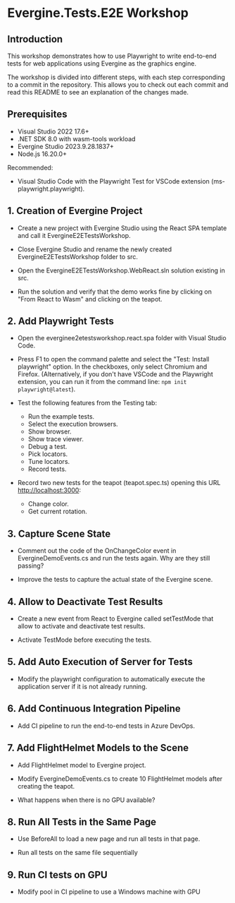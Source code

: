 # Evergine.Tests.E2E Workshop

## Introduction

This workshop demonstrates how to use Playwright to write end-to-end tests for web applications using Evergine as the graphics engine.

The workshop is divided into different steps, with each step corresponding to a commit in the repository. This allows you to check out each commit and read this README to see an explanation of the changes made.

## Prerequisites

- Visual Studio 2022 17.6+
- .NET SDK 8.0 with wasm-tools workload
- Evergine Studio 2023.9.28.1837+
- Node.js 16.20.0+

Recommended:

- Visual Studio Code with the Playwright Test for VSCode extension (ms-playwright.playwright).

## 1. Creation of Evergine Project

- Create a new project with Evergine Studio using the React SPA template and call it EvergineE2ETestsWorkshop.

- Close Evergine Studio and rename the newly created EvergineE2ETestsWorkshop folder to src.

- Open the EvergineE2ETestsWorkshop.WebReact.sln solution existing in src.

- Run the solution and verify that the demo works fine by clicking on "From React to Wasm" and clicking on the teapot.

## 2. Add Playwright Tests

- Open the everginee2etestsworkshop.react.spa folder with Visual Studio Code.

- Press F1 to open the command palette and select the "Test: Install playwright" option. In the checkboxes, only select Chromium and Firefox. (Alternatively, if you don't have VSCode and the Playwright extension, you can run it from the command line: `npm init playwright@latest`).

- Test the following features from the Testing tab:
  - Run the example tests.
  - Select the execution browsers.
  - Show browser.
  - Show trace viewer.
  - Debug a test.
  - Pick locators.
  - Tune locators.
  - Record tests.

- Record two new tests for the teapot (teapot.spec.ts) opening this URL <http://localhost:3000>:
  - Change color.
  - Get current rotation.

## 3. Capture Scene State

- Comment out the code of the OnChangeColor event in EvergineDemoEvents.cs and run the tests again. Why are they still passing?

- Improve the tests to capture the actual state of the Evergine scene.

## 4. Allow to Deactivate Test Results

- Create a new event from React to Evergine called setTestMode that allow to activate and deactivate test results.

- Activate TestMode before executing the tests.

## 5. Add Auto Execution of Server for Tests

- Modify the playwright configuration to automatically execute the application server if it is not already running.

## 6. Add Continuous Integration Pipeline

- Add CI pipeline to run the end-to-end tests in Azure DevOps.

## 7. Add FlightHelmet Models to the Scene

- Add FlightHelmet model to Evergine project.

- Modify EvergineDemoEvents.cs to create 10 FlightHelmet models after creating the teapot.

- What happens when there is no GPU available?

## 8. Run All Tests in the Same Page

- Use BeforeAll to load a new page and run all tests in that page.

- Run all tests on the same file sequentially

## 9. Run CI tests on GPU

- Modify pool in CI pipeline to use a Windows machine with GPU
